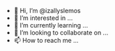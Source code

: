 - 👋 Hi, I’m @izallyslemos
- 👀 I’m interested in ...
- 🌱 I’m currently learning ...
- 💞️ I’m looking to collaborate on ...
- 📫 How to reach me ...

<!---
izallyslemos/izallyslemos is a ✨ special ✨ repository because its `README.md` (this file) appears on your GitHub profile.
You can click the Preview link to take a look at your changes.
--->
